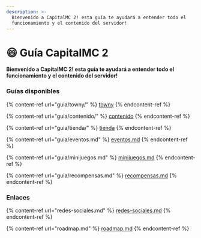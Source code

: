 ```yaml
---
description: >-
  Bienvenido a CapitalMC 2! esta guía te ayudará a entender todo el
  funcionamiento y el contenido del servidor!
---
```


# 😄 Guía CapitalMC 2

**Bienvenido a CapitalMC 2! esta guía te ayudará a entender todo el funcionamiento y el contenido del servidor!**

### Guías disponibles

{% content-ref url="guia/towny/" %}
[towny](guia/towny/)
{% endcontent-ref %}

{% content-ref url="guia/contenido/" %}
[contenido](guia/contenido/)
{% endcontent-ref %}

{% content-ref url="guia/tienda/" %}
[tienda](guia/tienda/)
{% endcontent-ref %}

{% content-ref url="guia/eventos.md" %}
[eventos.md](guia/eventos.md)
{% endcontent-ref %}

{% content-ref url="guia/minijuegos.md" %}
[minijuegos.md](guia/minijuegos.md)
{% endcontent-ref %}

{% content-ref url="guia/recompensas.md" %}
[recompensas.md](guia/recompensas.md)
{% endcontent-ref %}

### Enlaces

{% content-ref url="redes-sociales.md" %}
[redes-sociales.md](redes-sociales.md)
{% endcontent-ref %}

{% content-ref url="roadmap.md" %}
[roadmap.md](roadmap.md)
{% endcontent-ref %}
